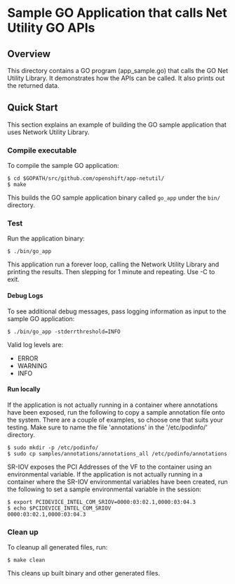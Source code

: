 # Sample GO Application that calls Net Utility GO APIs

## Overview
This directory contains a GO program (app_sample.go) that calls the 
GO Net Utility Library. It demonstrates how the APIs can be called.
It also prints out the returned data.

## Quick Start
This section explains an example of building the GO sample application
that uses Network Utility Library.

### Compile executable
To compile the sample GO application:
```
$ cd $GOPATH/src/github.com/openshift/app-netutil/
$ make
```

This builds the GO sample application binary called `go_app` under the
`bin/` directory.

### Test
Run the application binary:
```
$ ./bin/go_app
```

This application run a forever loop, calling the Network Utility Library
and printing the results. Then slepping for 1 minute and repeating. Use
<CTRL>-C to exit.

#### Debug Logs
To see additional debug messages, pass logging information as input to the
sample GO application:
```
$ ./bin/go_app -stderrthreshold=INFO
```

Valid log levels are:
* ERROR
* WARNING
* INFO

#### Run locally
If the application is not actually running in a container where annotations have been
exposed, run the following to copy a sample annotation file onto the system. There are
a couple of examples, so choose one that suits your testing. Make sure to name the
file 'annotations' in the '/etc/podinfo/' directory.
```
$ sudo mkdir -p /etc/podinfo/
$ sudo cp samples/annotations/annotations_all /etc/podinfo/annotations
```

SR-IOV exposes the PCI Addresses of the VF to the container using an
environmental variable. If the application is not actually running in a
container where the SR-IOV environmental variables have been created, run
the following to set a sample environmental variable in the session:
```
$ export PCIDEVICE_INTEL_COM_SRIOV=0000:03:02.1,0000:03:04.3
$ echo $PCIDEVICE_INTEL_COM_SRIOV
0000:03:02.1,0000:03:04.3
```

### Clean up
To cleanup all generated files, run:
```
$ make clean
```

This cleans up built binary and other generated files.
